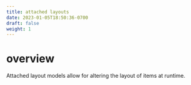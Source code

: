 ```yaml
---
title: attached layouts
date: 2023-01-05T18:50:36-0700
draft: false
weight: 1
---
```


# overview
Attached layout models allow for altering the layout of items at runtime.
